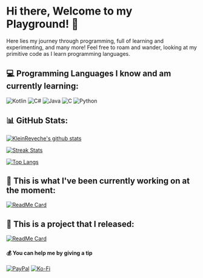 # Hi there, Welcome to my Playground! 👋 
Here lies my journey through programming, full of learning and experimenting, and many more! Feel free to roam and wander, looking at my primitive code as I learn programming languages.

## 💻 Programming Languages I know and am currently learning:
![Kotlin](https://img.shields.io/badge/kotlin-%230095D5.svg?style=for-the-badge&logo=kotlin&logoColor=white) ![C#](https://img.shields.io/badge/c%23-%23239120.svg?style=for-the-badge&logo=c-sharp&logoColor=white) ![Java](https://img.shields.io/badge/java-%23ED8B00.svg?style=for-the-badge&logo=java&logoColor=white)  ![C](https://img.shields.io/badge/c-%2300599C.svg?style=for-the-badge&logo=c&logoColor=white) ![Python](https://img.shields.io/badge/python-3670A0?style=for-the-badge&logo=python&logoColor=ffdd54)

## 📊 GitHub Stats:
[![KleinReveche's github stats](https://github-readme-stats-4hgh.vercel.app/api?username=KleinReveche&show_icons=true&theme=highcontrast&count_private=true&hide=prs,issues)](https://github-readme-stats-4hgh.vercel.app/api?username=KleinReveche&theme=highcontrast&count_private=true&hide=prs,issues)

[![Streak Stats](https://github-readme-stats-4hgh.vercel.app/?user=KleinReveche&theme=highcontrast&hide_border=false)](https://github-readme-stats-4hgh.vercel.app/?user=KleinReveche&theme=highcontrast&hide_border=false)

[![Top Langs](https://github-readme-stats-4hgh.vercel.app/api/top-langs/?username=KleinReveche&theme=highcontrast&exclude_repo=github-readme-stats&langs_count=20)](https://github-readme-stats-4hgh.vercel.app/api/top-langs/?username=KleinReveche&theme=highcontrast&exclude_repo=github-readme-stats&langs_count=20)

## 🔭 This is what I've been currently working on at the moment:

[![ReadMe Card](https://github-readme-stats-4hgh.vercel.app/api/pin/?username=KleinReveche&repo=MazeRunner&show_owner=true&theme=highcontrast)](https://github.com/KleinReveche/MazeRunner)

## 🌱 This is a project that I released:
[![ReadMe Card](https://github-readme-stats-4hgh.vercel.app/api/pin/?username=KleinReveche&repo=TicTacToe&show_owner=true&theme=highcontrast)](https://github.com/KleinReveche/TicTacToe)

  #### 💰 You can help me by giving a tip
[![PayPal](https://img.shields.io/badge/PayPal-00457C?style=for-the-badge&logo=paypal&logoColor=white)](https://paypal.me/kleinreveche) [![Ko-Fi](https://img.shields.io/badge/Ko--fi-F16061?style=for-the-badge&logo=ko-fi&logoColor=white)](https://ko-fi.com/kleinreveche) 
  
